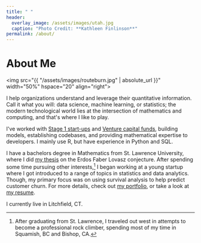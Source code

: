 ```yaml
---
title: " "
header:
  overlay_image: /assets/images/utah.jpg
  caption: "Photo Credit: **Kathleen Finlinson**"
permalink: /about/
---
```


# About Me

<img src="{{ "/assets/images/routeburn.jpg" | absolute_url }}"
width="50%" hspace="20" align="right">
  
I help organizations understand and leverage their quantitative
information. Call it what you will: data science, machine learning, or
statistics; the modern technological world lies at the intersection of
mathematics and computing, and that's where I like to play.

I've worked with [Stage 1 start-ups][1] and [Venture capital funds][2],
building models, establishing codebases, and providing mathematical expertise to
developers. I mainly use R, but have experience in Python and SQL.

I have a bachelors degree in Mathematics from St. Lawrence University, where I did
[my thesis][3] on the Erdos Faber Lovasz conjecture. After
spending some time pursuing other interests,[^fnote2] I began working at a young
startup where I got introduced to a range of topics in statistics and data analytics. Though, my primary focus was on using survival analysis to help predict customer churn. For more details, check out [my portfolio](/portfolio/), or
take a look at [my resume][4]. 

I currently live in Litchfield, CT.

[^fnote2]: After graduating from St. Lawrence, I traveled out west in attempts
to become a professional rock climber, spending most of my time in Squamish, BC
and Bishop, CA.
  
[1]: http://www.cobblehillpartners.com/home

[2]: https://www.closedlooppartners.com/funds/closed-loop-venture-fund/

[3]: /assets/docs/thesis.pdf

[4]: /assets/docs/resume.pdf
